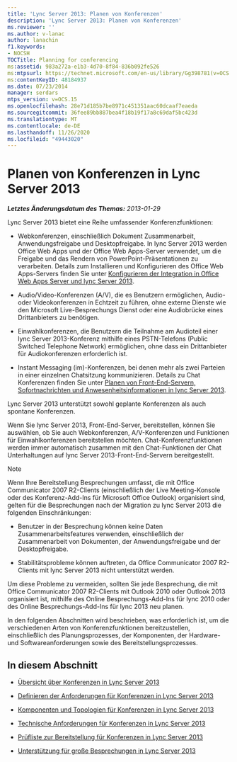 ```yaml
---
title: 'Lync Server 2013: Planen von Konferenzen'
description: 'Lync Server 2013: Planen von Konferenzen'
ms.reviewer: ''
ms.author: v-lanac
author: lanachin
f1.keywords:
- NOCSH
TOCTitle: Planning for conferencing
ms:assetid: 983a272a-e1b3-4d70-8f84-836b092fe526
ms:mtpsurl: https://technet.microsoft.com/en-us/library/Gg398781(v=OCS.15)
ms:contentKeyID: 48184937
ms.date: 07/23/2014
manager: serdars
mtps_version: v=OCS.15
ms.openlocfilehash: 28e71d185b7be8971c451351aac60dcaaf7eaeda
ms.sourcegitcommit: 36fee89bb887bea4f18b19f17a8c69daf5bc423d
ms.translationtype: MT
ms.contentlocale: de-DE
ms.lasthandoff: 11/26/2020
ms.locfileid: "49443020"
---
```

# <a name="planning-for-conferencing-in-lync-server-2013"></a>Planen von Konferenzen in Lync Server 2013

<div data-xmlns="http://www.w3.org/1999/xhtml">

<div class="topic" data-xmlns="http://www.w3.org/1999/xhtml" data-msxsl="urn:schemas-microsoft-com:xslt" data-cs="https://msdn.microsoft.com/">

<div data-asp="https://msdn2.microsoft.com/asp">



</div>

<div id="mainSection">

<div id="mainBody">

<span> </span>

_**Letztes Änderungsdatum des Themas:** 2013-01-29_

Lync Server 2013 bietet eine Reihe umfassender Konferenzfunktionen:

  - Webkonferenzen, einschließlich Dokument Zusammenarbeit, Anwendungsfreigabe und Desktopfreigabe. In lync Server 2013 werden Office Web Apps und der Office Web Apps-Server verwendet, um die Freigabe und das Rendern von PowerPoint-Präsentationen zu verarbeiten. Details zum Installieren und Konfigurieren des Office Web Apps-Servers finden Sie unter [Konfigurieren der Integration in Office Web Apps Server und lync Server 2013](lync-server-2013-enabling-office-web-apps-server-and-lync-server-2013.md).

  - Audio/Video-Konferenzen (A/V), die es Benutzern ermöglichen, Audio-oder Videokonferenzen in Echtzeit zu führen, ohne externe Dienste wie den Microsoft Live-Besprechungs Dienst oder eine Audiobrücke eines Drittanbieters zu benötigen.

  - Einwahlkonferenzen, die Benutzern die Teilnahme am Audioteil einer lync Server 2013-Konferenz mithilfe eines PSTN-Telefons (Public Switched Telephone Network) ermöglichen, ohne dass ein Drittanbieter für Audiokonferenzen erforderlich ist.

  - Instant Messaging (im)-Konferenzen, bei denen mehr als zwei Parteien in einer einzelnen Chatsitzung kommunizieren. Details zu Chat Konferenzen finden Sie unter [Planen von Front-End-Servern, Sofortnachrichten und Anwesenheitsinformationen in lync Server 2013](lync-server-2013-planning-for-front-end-servers-instant-messaging-and-presence.md).

Lync Server 2013 unterstützt sowohl geplante Konferenzen als auch spontane Konferenzen.

Wenn Sie lync Server 2013, Front-End-Server, bereitstellen, können Sie auswählen, ob Sie auch Webkonferenzen, A/V-Konferenzen und Funktionen für Einwahlkonferenzen bereitstellen möchten. Chat-Konferenzfunktionen werden immer automatisch zusammen mit den Chat-Funktionen der Chat Unterhaltungen auf lync Server 2013-Front-End-Servern bereitgestellt.

<div>


> [!NOTE]  
> Wenn Ihre Bereitstellung Besprechungen umfasst, die mit Office Communicator 2007 R2-Clients (einschließlich der Live Meeting-Konsole oder des Konferenz-Add-Ins für Microsoft Office Outlook) organisiert sind, gelten für die Besprechungen nach der Migration zu lync Server 2013 die folgenden Einschränkungen: 
> <UL>
> <LI>
> <P>Benutzer in der Besprechung können keine Daten Zusammenarbeitsfeatures verwenden, einschließlich der Zusammenarbeit von Dokumenten, der Anwendungsfreigabe und der Desktopfreigabe.</P>
> <LI>
> <P>Stabilitätsprobleme können auftreten, da Office Communicator 2007 R2-Clients mit lync Server 2013 nicht unterstützt werden.</P></LI></UL>Um diese Probleme zu vermeiden, sollten Sie jede Besprechung, die mit Office Communicator 2007 R2-Clients mit Outlook 2010 oder Outlook 2013 organisiert ist, mithilfe des Online Besprechungs-Add-Ins für lync 2010 oder des Online Besprechungs-Add-Ins für lync 2013 neu planen.



</div>

In den folgenden Abschnitten wird beschrieben, was erforderlich ist, um die verschiedenen Arten von Konferenzfunktionen bereitzustellen, einschließlich des Planungsprozesses, der Komponenten, der Hardware-und Softwareanforderungen sowie des Bereitstellungsprozesses.

<div>

## <a name="in-this-section"></a>In diesem Abschnitt

  - [Übersicht über Konferenzen in Lync Server 2013](lync-server-2013-overview-of-conferencing.md)

  - [Definieren der Anforderungen für Konferenzen in Lync Server 2013](lync-server-2013-defining-your-requirements-for-conferencing.md)

  - [Komponenten und Topologien für Konferenzen in Lync Server 2013](lync-server-2013-components-and-topologies-for-conferencing.md)

  - [Technische Anforderungen für Konferenzen in Lync Server 2013](lync-server-2013-technical-requirements-for-conferencing.md)

  - [Prüfliste zur Bereitstellung für Konferenzen in Lync Server 2013](lync-server-2013-deployment-checklist-for-conferencing.md)

  - [Unterstützung für große Besprechungen in Lync Server 2013](lync-server-2013-support-for-large-meetings.md)

</div>

</div>

<span> </span>

</div>

</div>

</div>

